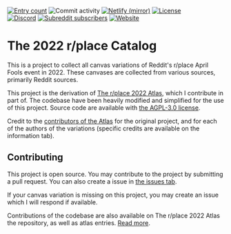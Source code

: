 [![Entry count](https://img.shields.io/badge/dynamic/json?color=blue&label=entries&query=%24.length&url=https%3A%2F%2Fgithub.com%2FplaceAtlas%2Fatlas%2Fblob%2Fmaster%2Fweb%2Fatlas.json%3Fraw%3Dtrue)](https://place-atlas.stefanocoding.me/)
![Commit activity](https://img.shields.io/github/commit-activity/w/Hans5958/place-catalog)
[![Netlify (mirror)](https://img.shields.io/netlify/908fc614-9bc8-4b2e-a923-46b50bc7df70?logo=netlify&logoColor=white)](https://app.netlify.com/sites/place-atlas/deploys)
[![License](https://img.shields.io/github/license/Hans5958/place-catalog)](https://github.com/Hans5958/place-catalog/blob/master/LICENSE)  
[![Discord](https://img.shields.io/discord/960791635342524496?color=%235865F2&logo=discord&logoColor=white)](https://discord.gg/pJkm23b2nA)
[![Subreddit subscribers](https://img.shields.io/reddit/subreddit-subscribers/placeAtlas2?color=%23FF4500&label=r%2FplaceAtlas2&logo=reddit&logoColor=white)](https://www.reddit.com/r/placeAtlas2/)
[![Website](https://img.shields.io/static/v1?label=website&message=place-atlas.stefanocoding.me&color=blue)](https://place-atlas.stefanocoding.me/)

# The 2022 r/place Catalog

This is a project to collect all canvas variations of Reddit's r/place April Fools event in 2022. These canvases are collected from various sources, primarily Reddit sources.

This project is the derivation of [The r/place 2022 Atlas](https://place-atlas.stefanocoding.me/), which I contribute in part of. The codebase have been heavily modified and simplified for the use of this project. Source code are available with [the AGPL-3.0 license](https://github.com/Hans5958/place-catalog/blob/master/LICENSE).

Credit to the [contributors of the Atlas](https://github.com/placeAtlas/atlas/contributors) for the original project, and for each of the authors of the variations (specific credits are available on the information tab).

## Contributing

This project is open source. You may contribute to the project by submitting a pull request. You can also create a issue in [the issues tab](https://github.com/Hans5958/place-catalog/issues).

If your canvas variation is missing on this project, you may create an issue which I will respond if available.

Contributions of the codebase are also available on The r/place 2022 Atlas the repository, as well as atlas entries. [Read more](https://github.com/placeAtlas/atlas/blob/master/CONTRIBUTING.md). 